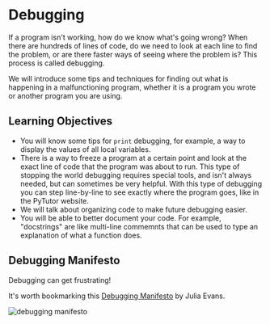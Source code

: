 # Debugging

If a program isn't working, how do we know what's going wrong? When there are hundreds of lines of code, do we need to look at each line to find the problem, or are there faster ways of seeing where the problem is? This process is called debugging.

We will introduce some tips and techniques for finding out what is happening in a malfunctioning program, whether it is a program you wrote or another program you are using.

## Learning Objectives

* You will know some tips for `print` debugging, for example, a way to display the values of all local variables.
* There is a way to freeze a program at a certain point and look at the exact line of code that the program was about to run. This type of stopping the world debugging requires special tools, and isn't always needed, but can sometimes be very helpful. With this type of debugging you can step line-by-line to see exactly where the program goes, like in the PyTutor website.
* We will talk about organizing code to make future debugging easier.
* You will be able to better document your code. For example, "docstrings" are like multi-line commemnts that can be used to type an explanation of what a function does.

## Debugging Manifesto

Debugging can get frustrating!

It's worth bookmarking this [Debugging Manifesto](https://jvns.ca/blog/2022/12/08/a-debugging-manifesto/) by Julia Evans.

![debugging manifesto](/images/w7/debugging-manifesto.png)
